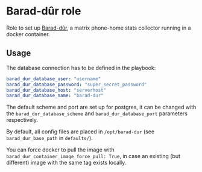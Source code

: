 # Barad-dûr role

Role to set up [Barad-dûr](https://gitlab.com/famedly/services/barad-dur),
a matrix phone-home stats collector running in a docker container.

## Usage
The database connection has to be defined in the playbook:
```yaml
barad_dur_database_user: "username"
barad_dur_database_password: "super_secret_password"
barad_dur_database_host: "serverhost"
barad_dur_database_name: "barad-dur"
```
The default scheme and port are set up for postgres,
it can be changed with the `barad_dur_database_scheme` and `barad_dur_database_port` parameters respectively.


By default, all config files are placed in `/opt/barad-dur` (see `barad_dur_base_path` in `defaults/`).

You can force docker to pull the image with `barad_dur_container_image_force_pull: True`,
in case an existing (but different) image with the same tag exists locally.
